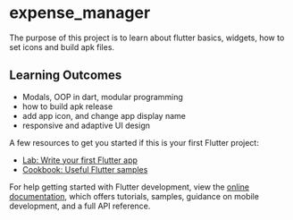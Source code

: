 # expense_manager

The purpose of this project is to learn about 
flutter basics, widgets, how to set icons and build apk files.

## Learning Outcomes

- Modals, OOP in dart, modular programming
- how to build apk release
- add app icon, and change app display name
- responsive and adaptive UI design

A few resources to get you started if this is your first Flutter project:

- [Lab: Write your first Flutter app](https://docs.flutter.dev/get-started/codelab)
- [Cookbook: Useful Flutter samples](https://docs.flutter.dev/cookbook)

For help getting started with Flutter development, view the
[online documentation](https://docs.flutter.dev/), which offers tutorials,
samples, guidance on mobile development, and a full API reference.
